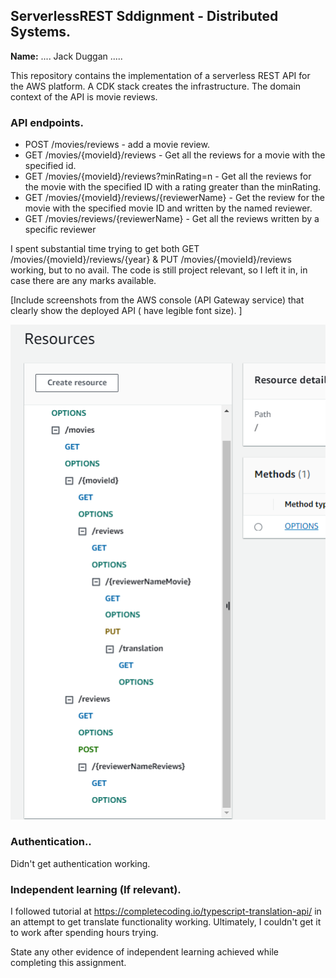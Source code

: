 ## ServerlessREST Sddignment - Distributed Systems.

__Name:__ .... Jack Duggan .....

This repository contains the implementation of a serverless REST API for the AWS platform. A CDK stack creates the infrastructure. The domain context of the API is movie reviews.

### API endpoints.
+ POST /movies/reviews - add a movie review.
+ GET /movies/{movieId}/reviews - Get all the reviews for a movie with the specified id.
+ GET /movies/{movieId}/reviews?minRating=n - Get all the reviews for the movie with the specified ID with a rating greater than the minRating.
+ GET /movies/{movieId}/reviews/{reviewerName} - Get the review for the movie with the specified movie ID and written by the named reviewer.
+ GET /movies/reviews/{reviewerName} - Get all the reviews written by a specific reviewer

I spent substantial time trying to get both
GET /movies/{movieId}/reviews/{year} & PUT /movies/{movieId}/reviews
working, but to no avail. The code is still project relevant, so I left it in, in case there are any marks available.

[Include screenshots from the AWS console (API Gateway service) that clearly show the deployed API ( have legible font size). ]

![Alt text](image.png)

### Authentication..

Didn't get authentication working.

### Independent learning (If relevant).

I followed tutorial at https://completecoding.io/typescript-translation-api/ in an attempt to get translate functionality working.
Ultimately, I couldn't get it to work after spending hours trying.


State any other evidence of independent learning achieved while completing this assignment.

